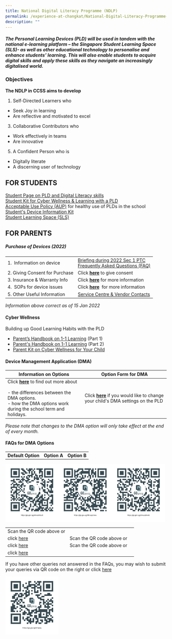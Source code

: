 ```yaml
---
title: National Digital Literacy Programme (NDLP)
permalink: /experience-at-changkat/National-Digital-Literacy-Programme-NDLP
description: ""
---
```

##### The Personal Learning Devices (PLD) will be used in tandem with the national e-learning platform – the Singapore Student Learning Space (SLS)- as well as other educational technology to personalise and enhance students’ learning. This will also enable students to acquire digital skills and apply these skills as they navigate an increasingly digitalised world.  

  

### Objectives  
  

**The NDLP in CCSS aims to develop**  


1.  Self-Directed Learners who

*   Seek Joy in learning
*   Are reflective and motivated to excel

3.  Collaborative Contributors who

*   Work effectively in teams
*   Are innovative

5.  A Confident Person who is 

*   Digitally literate
*   A discerning user of technology

FOR STUDENTS
------------

[Student Page on PLD and Digital Literacy skills](https://sites.google.com/moe.edu.sg/ccss-student-hbl-page)
<br>[Student Kit for Cyber Wellness & Learning with a PLD]()
<br>[Acceptable Use Policy (AUP)](/files/2%20Acceptable%20Use%20Policy%20AUP%20Agreement%202022.pdf) for healthy use of PLDs in the school
<br>[Student's Device Information Kit](/files/Appendix_1_-_Student_Device_Information_Kit_updated_12_Mar_-_edited.pdf)
<br>[Student Learning Space (SLS)](http://learning.moe.edu.sg/)

FOR PARENTS
-----------

##### Purchase of Devices (2022) 

| | | 
| -------- | -------- | 
| 1.  Information on device     | [Briefing during 2022 Sec 1 PTC](/files/Parent%20Engagement%20Deck_%2015%20Jan%202022%20FOR%20WEBSITE%20R.pdf)  <br>[Frequently Asked Questions (FAQ)](/files/FAQ%20For%20Parents%20and%20Website%20R.pdf)   |
|2\. Giving Consent for Purchase|Click **[here](https://go.gov.sg/pdlpadmin)** to give consent
|3. Insurance & Warranty Info 	|Click **[here](/files/PLD%20Insurance%20%20Warranty%202022.pdf)** for more information
|4.  SOPs for device issues|Click **[here](/files/SOPs%20for%20Device%20Issues%202021.pdf)**  for more information
|5\. Other Useful Information|[Service Centre & Vendor Contacts](/files/Service%20Centre%20%20Vendor%20Contacts.pdf)

_Information above correct as of 15 Jan 2022_


#### Cyber Wellness 


Building up Good Learning Habits with the PLD  

  

*   [Parent’s Handbook on 1-1 Learning](/files/Parent%20Handbook%20I%20on%201_1%20Learning.pdf) (Part 1)
*   [Parent's Handbook on 1-1 Learning](https://changkatchangisec-moe-edu-sg-admin.cwp.sg/qql/slot/u149/Parent%20Handbook%20II%20on%20Learning%20with%20a%20PLD.pdf) (Part 2)
*   [Parent Kit on Cyber Wellness for Your Child](https://go.gov.sg/moe-cyber-wellness)

#### Device Management Application (DMA)



| Information on Options | Option Form for DMA |
| -------- | --------|
|Click **[here](https://docs.google.com/spreadsheets/d/e/2PACX-1vT0FWLONCf0kDhCjCwxCFsRq6XwFxYCY-U5AT4eSqtgPQ9RyEjCqm4w9wMK2vGvqwxXmPpMg7p9LikK/pubhtml)** to find out more about<br><br>-   the differences between the DMA options.<br>-   how the DMA options work during the school term and holidays.     | Click **[here](https://go.gov.sg/pdlpdma)** if you would like to change your child's DMA settings on the PLD     |   

*Please note that changes to the DMA option will only take effect at the end of every month.*

#### FAQs for DMA Options



||||
| -------- | -------- | -------- |
| **Default Option**     | **Option A**     | **Option B**     |

<img src="/images/dma%20default%20qr%20code.png" 
     style="width:33%;float:left"><img src="/images/dma%20option%20A%20qr%20code.png" 
     style="width:33%;float:left"><img src="/images/dma%20option%20B%20qr%20code.png" 
     style="width:33%">
		 
||||
| -------- | -------- | -------- |
|Scan the QR code above or  
click [here](https://go.gov.sg/dmadefault)  | Scan the QR code above or  
click [here](https://go.gov.sg/dmaoptiona)    | Scan the QR code above or  
click [here](https://go.gov.sg/dmaoptionb)|






If you have other queries not answered in the FAQs, you may wish to submit your queries via QR code on the right or click [here](https://go.gov.sg/dmaoq)

<img src="/images/dmaoq.png" 
     style="width:33%">